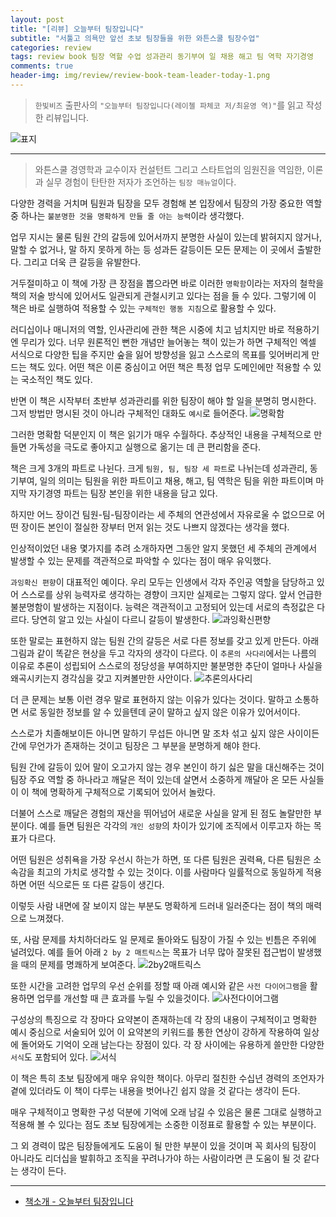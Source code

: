 ```yaml
---  
layout: post  
title: "[리뷰] 오늘부터 팀장입니다"  
subtitle: "서툴고 의욕만 앞선 초보 팀장들을 위한 와튼스쿨 팀장수업"  
categories: review  
tags: review book 팀장 역할 수업 성과관리 동기부여 일 채용 해고 팀 역학 자기경영   
comments: true  
header-img: img/review/review-book-team-leader-today-1.png
---  
```

  
> `한빛비즈` 출판사의 `"오늘부터 팀장입니다(레이첼 파체코 저/최윤영 역)"`를 읽고 작성한 리뷰입니다.  

![표지](https://theorydb.github.io/assets/img/review/review-book-team-leader-today-1.png)  

---

> 와튼스쿨 경영학과 교수이자 컨설턴트 그리고 스타트업의 임원진을 역임한, 이론과 실무 경험이 탄탄한 저자가 조언하는 `팀장 매뉴얼`이다.

다양한 경력을 거치며 팀원과 팀장을 모두 경험해 본 입장에서 팀장의 가장 중요한 역할 중 하나는 `불분명한 것을 명확하게 만들 줄 아는 능력`이라 생각했다. 

업무 지시는 물론 팀원 간의 갈등에 있어서까지 분명한 사실이 있는데 밝혀지지 않거나, 말할 수 없거나, 말 하지 못하게 하는 등 성과든 갈등이든 모든 문제는 이 곳에서 출발한다. 그리고 더욱 큰 갈등을 유발한다. 

거두절미하고 이 책에 가장 큰 장점을 뽑으라면 바로 이러한 `명확함`이라는 저자의 철학을 책의 저술 방식에 있어서도 일관되게 관철시키고 있다는 점을 들 수 있다. 그렇기에 이 책은 바로 실행하여 적용할 수 있는 `구체적인 행동 지침`으로 활용할 수 있다. 

러디십이나 매니저의 역할, 인사관리에 관한 책은 시중에 치고 넘치지만 바로 적용하기엔 무리가 있다. 너무 원론적인 뻔한 개념만 늘어놓는 책이 있는가 하면 구체적인 엑셀 서식으로 다양한 팁을 주지만 숲을 잃어 방향성을 잃고 스스로의 목표를 잊어버리게 만드는 책도 있다. 어떤 책은 이론 중심이고 어떤 책은 특정 업무 도메인에만 적용할 수 있는 국소적인 책도 있다. 

반면 이 책은 시작부터 초반부 성과관리를 위한 팀장이 해야 할 일을 분명히 명시한다. 그저 방법만 명시된 것이 아니라 구체적인 대화도 `예시`로 들어준다.
![명확함](https://theorydb.github.io/assets/img/review/review-book-team-leader-today-2.png)  

그러한 명확함 덕분인지 이 책은 읽기가 매우 수월하다. 추상적인 내용을 구체적으로 만들면 가독성을 극도로 좋아지고 실행으로 옮기는 데 큰 편리함을 준다. 

책은 크게 3개의 파트로 나뉜다. 크게 `팀원, 팀, 팀장 세 파트`로 나뉘는데 성과관리, 동기부여, 일의 의미는 팀원을 위한 파트이고 채용, 해고, 팀 역학은 팀을 위한 파트이며 마지막 자기경영 파트는 팀장 본인을 위한 내용을 담고 있다. 

하지만 어느 장이건 팀원-팀-팀장이라는 세 주체의 연관성에서 자유로울 수 없으므로 어떤 장이든 본인이 절실한 장부터 먼저 읽는 것도 나쁘지 않겠다는 생각을 했다. 

인상적이었던 내용 몇가지를 추려 소개하자면 그동안 알지 못했던 세 주체의 관계에서 발생할 수 있는 문제를 객관적으로 파악할 수 있다는 점이 매우 유익했다. 

`과잉확신 편향`이 대표적인 예이다. 우리 모두는 인생에서 각자 주인공 역할을 담당하고 있어 스스로를 상위 능력자로 생각하는 경향이 크지만 실제로는 그렇지 않다. 앞서 언급한 불분명함이 발생하는 지점이다. 능력은 객관적이고 고정되어 있는데 서로의 측정값은 다르다. 당연히 알고 있는 사실이 다르니 갈등이 발생한다.
![과잉확신편향](https://theorydb.github.io/assets/img/review/review-book-team-leader-today-3.png)  

또한 말로는 표현하지 않는 팀원 간의 갈등은 서로 다른 정보를 갖고 있게 만든다. 아래 그림과 같이 똑같은 현상을 두고 각자의 생각이 다르다. 이 `추론의 사다리`에서는 나름의 이유로 추론이 성립되어 스스로의 정당성을 부여하지만 불분명한 추단이 얼마나 사실을 왜곡시키는지 경각심을 갖고 지켜볼만한 사안이다.
![추론의사다리](https://theorydb.github.io/assets/img/review/review-book-team-leader-today-4.png)  

더 큰 문제는 보통 이런 경우 말로 표현하지 않는 이유가 있다는 것이다. 말하고 소통하면 서로 동일한 정보를 알 수 있을텐데 굳이 말하고 싶지 않은 이유가 있어서이다. 

스스로가 치졸해보이든 아니면 말하기 무섭든 아니면 말 조차 섞고 싶지 않은 사이이든 간에 무언가가 존재하는 것이고 팀장은 그 부분을 분명하게 해야 한다. 

팀원 간에 갈등이 있어 말이 오고가지 않는 경우 본인이 하기 싫은 말을 대신해주는 것이 팀장 주요 역할 중 하나라고 깨달은 적이 있는데 살면서 소중하게 깨달아 온 모든 사실들이 이 책에 명확하게 구체적으로 기록되어 있어서 놀랐다. 

더불어 스스로 깨달은 경험의 재산을 뛰어넘어 새로운 사실을 알게 된 점도 놀랄만한 부분이다. 예를 들면 팀원은 각각의 `개인 성향`의 차이가 있기에 조직에서 이루고자 하는 목표가 다르다. 

어떤 팀원은 성취욕을 가장 우선시 하는가 하면, 또 다른 팀원은 권력욕, 다른 팀원은 소속감을 최고의 가치로 생각할 수 있는 것이다. 이를 사람마다 일률적으로 동일하게 적용하면 어떤 식으로든 또 다른 갈등이 생긴다. 

이렇듯 사람 내면에 잘 보이지 않는 부분도 명확하게 드러내 일러준다는 점이 책의 매력으로 느껴졌다.

또, 사람 문제를 차치하더라도 일 문제로 돌아와도 팀장이 가질 수 있는 빈틈은 주위에 널려있다. 예를 들어 아래 `2 by 2 매트릭스`는 목표가 너무 많아 잘못된 접근법이 발생했을 때의 문제를 명쾌하게 보여준다.
![2by2매트릭스](https://theorydb.github.io/assets/img/review/review-book-team-leader-today-5.png)  

또한 시간을 고려한 업무의 우선 순위를 정할 때 아래 예시와 같은 `사전 다이어그램`을 활용하면 업무를 개선할 때 큰 효과를 누릴 수 있을것이다.
![사전다이어그램](https://theorydb.github.io/assets/img/review/review-book-team-leader-today-6.png)  

구성상의 특징으로 각 장마다 요약본이 존재하는데 각 장의 내용이 구체적이고 명확한 예시 중심으로 서술되어 있어 이 요약본의 키워드를 통한 연상이 강하게 작용하여 일상에 돌어와도 기억이 오래 남는다는 장점이 있다. 각 장 사이에는 유용하게 쓸만한 다양한 `서식`도 포함되어 있다. 
![서식](https://theorydb.github.io/assets/img/review/review-book-team-leader-today-7.png)  

이 책은 특히 초보 팀장에게 매우 유익한 책이다. 아무리 절친한 수십년 경력의 조언자가 곁에 있더라도 이 책이 다루는 내용을 벗어나긴 쉽지 않을 것 같다는 생각이 든다. 

매우 구체적이고 명확한 구성 덕분에 기억에 오래 남길 수 있음은 물론 그대로 실행하고 적용해 볼 수 있다는 점도 초보 팀장에게는 소중한 이정표로 활용할 수 있는 부분이다.

그 외 경력이 많은 팀장들에게도 도움이 될 만한 부분이 있을 것이며 꼭 회사의 팀장이 아니라도 리더십을 발휘하고 조직을 꾸려나가야 하는 사람이라면 큰 도움이 될 것 같다는 생각이 든다. 

---

* [책소개 - 오늘부터 팀장입니다](http://www.yes24.com/Product/Goods/110044934)
